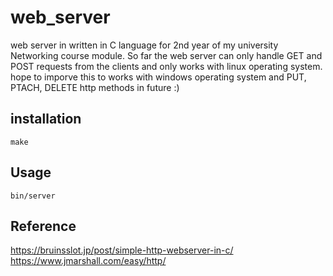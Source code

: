 # web_server
web server in written in C language for 2nd year of my university Networking course module. So far the web server can only handle GET and POST requests from the clients and only works with linux operating system. hope to imporve this to works with windows operating system and PUT, PTACH, DELETE http methods in future :)

## installation

`make`

## Usage

`bin/server`

## Reference 
https://bruinsslot.jp/post/simple-http-webserver-in-c/
<br>
https://www.jmarshall.com/easy/http/
